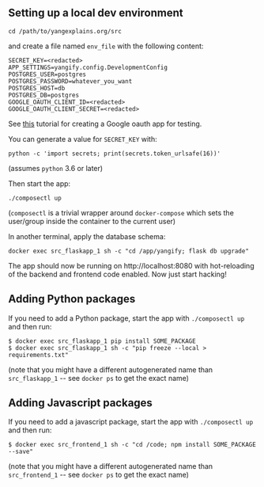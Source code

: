 ## Setting up a local dev environment

```
cd /path/to/yangexplains.org/src
```

and create a file named `env_file` with the following content:

```
SECRET_KEY=<redacted>
APP_SETTINGS=yangify.config.DevelopmentConfig
POSTGRES_USER=postgres
POSTGRES_PASSWORD=whatever_you_want
POSTGRES_HOST=db
POSTGRES_DB=postgres
GOOGLE_OAUTH_CLIENT_ID=<redacted>
GOOGLE_OAUTH_CLIENT_SECRET=<redacted>
```

See
[this](https://realpython.com/flask-google-login/#creating-a-google-client)
tutorial for creating a Google oauth app for testing.

You can generate a value for `SECRET_KEY` with:

```
python -c 'import secrets; print(secrets.token_urlsafe(16))'
```

(assumes `python` 3.6 or later)

Then start the app:

```
./composectl up
```

(`composectl` is a trivial wrapper around `docker-compose` which sets the
user/group inside the container to the current user)

In another terminal, apply the database schema:

```
docker exec src_flaskapp_1 sh -c "cd /app/yangify; flask db upgrade"
```

The app should now be running on http://localhost:8080 with hot-reloading
of the backend and frontend code enabled.  Now just start hacking!

## Adding Python packages

If you need to add a Python package, start the app with `./composectl up`
and then run:

```
$ docker exec src_flaskapp_1 pip install SOME_PACKAGE
$ docker exec src_flaskapp_1 sh -c "pip freeze --local > requirements.txt"
```

(note that you might have a different autogenerated name than
`src_flaskapp_1` -- see `docker ps` to get the exact name)

## Adding Javascript packages

If you need to add a javascript package, start the app with
`./composectl up` and then run:

```
$ docker exec src_frontend_1 sh -c "cd /code; npm install SOME_PACKAGE --save"
```

(note that you might have a different autogenerated name than
`src_frontend_1` -- see `docker ps` to get the exact name)
